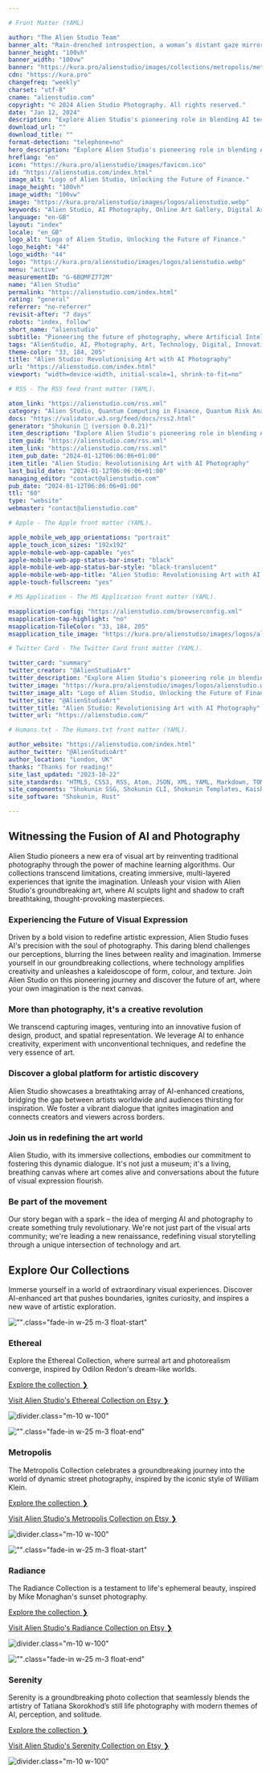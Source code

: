 ```yaml
---

# Front Matter (YAML)

author: "The Alien Studio Team"
banner_alt: "Rain-drenched introspection, a woman’s distant gaze mirrors the city’s whisper"
banner_height: "100vh"
banner_width: "100vw"
banner: "https://kura.pro/alienstudio/images/collections/metropolis/metropolis-04.webp"
cdn: "https://kura.pro"
changefreq: "weekly"
charset: "utf-8"
cname: "alienstudio.com"
copyright: "© 2024 Alien Studio Photography. All rights reserved."
date: "Jan 12, 2024"
description: "Explore Alien Studio's pioneering role in blending AI technology with photography to redefine the art world. Discover groundbreaking AI-enhanced art."
download_url: ""
download_title: ""
format-detection: "telephone=no"
hero_description: "Explore Alien Studio's pioneering role in blending AI technology with photography to redefine the art world. Discover groundbreaking AI-enhanced art."
hreflang: "en"
icon: "https://kura.pro/alienstudio/images/favicon.ico"
id: "https://alienstudio.com/index.html"
image_alt: "Logo of Alien Studio, Unlocking the Future of Finance."
image_height: "100vh"
image_width: "100vw"
image: "https://kura.pro/alienstudio/images/logos/alienstudio.webp"
keywords: "Alien Studio, AI Photography, Online Art Gallery, Digital Art Innovation, AI Technology in Art, Contemporary Photography, Visual Storytelling, Artistic Expression, Digital Exhibitions, Photography Evolution"
language: "en-GB"
layout: "index"
locale: "en_GB"
logo_alt: "Logo of Alien Studio, Unlocking the Future of Finance."
logo_height: "44"
logo_width: "44"
logo: "https://kura.pro/alienstudio/images/logos/alienstudio.webp"
menu: "active"
measurementID: "G-6BQMFZ772M"
name: "Alien Studio"
permalink: "https://alienstudio.com/index.html"
rating: "general"
referrer: "no-referrer"
revisit-after: "7 days"
robots: "index, follow"
short_name: "alienstudio"
subtitle: "Pioneering the future of photography, where Artificial Intelligence and lens converge to reshape the art world and reality. Be inspired, be amazed, evolve."
tags: "AlienStudio, AI, Photography, Art, Technology, Digital, Innovation, Contemporary, Gallery, Storytelling"
theme-color: "33, 184, 205"
title: "Alien Studio: Revolutionising Art with AI Photography"
url: "https://alienstudio.com/index.html"
viewport: "width=device-width, initial-scale=1, shrink-to-fit=no"

# RSS - The RSS feed front matter (YAML).

atom_link: "https://alienstudio.com/rss.xml"
category: "Alien Studio, Quantum Computing in Finance, Quantum Risk Analysis, Quantum Cryptography in Banking, Quantum Key Distribution, Quantum-Resistant Cryptography, Quantum Banking, Future of Banking, Financial Industry Revolution, Quantum Computing Advancements, Quantum Computing Applications"
docs: "https://validator.w3.org/feed/docs/rss2.html"
generator: "Shokunin 🦀 (version 0.0.21)"
item_description: "Explore Alien Studio's pioneering role in blending AI technology with photography to redefine the art world. Discover groundbreaking AI-enhanced art."
item_guid: "https://alienstudio.com/rss.xml"
item_link: "https://alienstudio.com/rss.xml"
item_pub_date: "2024-01-12T06:06:06+01:00"
item_title: "Alien Studio: Revolutionising Art with AI Photography"
last_build_date: "2024-01-12T06:06:06+01:00"
managing_editor: "contact@alienstudio.com"
pub_date: "2024-01-12T06:06:06+01:00"
ttl: "60"
type: "website"
webmaster: "contact@alienstudio.com"

# Apple - The Apple front matter (YAML).

apple_mobile_web_app_orientations: "portrait"
apple_touch_icon_sizes: "192x192"
apple-mobile-web-app-capable: "yes"
apple-mobile-web-app-status-bar-inset: "black"
apple-mobile-web-app-status-bar-style: "black-translucent"
apple-mobile-web-app-title: "Alien Studio: Revolutionising Art with AI Photography"
apple-touch-fullscreen: "yes"

# MS Application - The MS Application front matter (YAML).

msapplication-config: "https://alienstudio.com/browserconfig.xml"
msapplication-tap-highlight: "no"
msapplication-TileColor: "33, 184, 205"
msapplication_tile_image: "https://kura.pro/alienstudio/images/logos/alienstudio.webp"

# Twitter Card - The Twitter Card front matter (YAML).

twitter_card: "summary"
twitter_creator: "@AlienStudioArt"
twitter_description: "Explore Alien Studio's pioneering role in blending AI technology with photography to redefine the art world. Discover groundbreaking AI-enhanced art."
twitter_image: "https://kura.pro/alienstudio/images/logos/alienstudio.webp"
twitter_image_alt: "Logo of Alien Studio, Unlocking the Future of Finance."
twitter_site: "@AlienStudioArt"
twitter_title: "Alien Studio: Revolutionising Art with AI Photography"
twitter_url: "https://alienstudio.com/"

# Humans.txt - The Humans.txt front matter (YAML).

author_website: "https://alienstudio.com/index.html"
author_twitter: "@AlienStudioArt"
author_location: "London, UK"
thanks: "Thanks for reading!"
site_last_updated: "2023-10-22"
site_standards: "HTML5, CSS3, RSS, Atom, JSON, XML, YAML, Markdown, TOML"
site_components: "Shokunin SSG, Shokunin CLI, Shokunin Templates, Kaishi Templates, Kaishi Themes"
site_software: "Shokunin, Rust"

---
```


## Witnessing the Fusion of AI and Photography

Alien Studio pioneers a new era of visual art by reinventing traditional photography through the power of machine learning algorithms. Our collections transcend limitations, creating immersive, multi-layered experiences that ignite the imagination. Unleash your vision with Alien Studio's groundbreaking art, where AI sculpts light and shadow to craft breathtaking, thought-provoking masterpieces.

### Experiencing the Future of Visual Expression

Driven by a bold vision to redefine artistic expression, Alien Studio fuses AI's precision with the soul of photography. This daring blend challenges our perceptions, blurring the lines between reality and imagination. Immerse yourself in our groundbreaking collections, where technology amplifies creativity and unleashes a kaleidoscope of form, colour, and texture. Join Alien Studio on this pioneering journey and discover the future of art, where your own imagination is the next canvas.

### More than photography, it's a creative revolution

We transcend capturing images, venturing into an innovative fusion of design, product, and spatial representation. We leverage AI to enhance creativity, experiment with unconventional techniques, and redefine the very essence of art.

### Discover a global platform for artistic discovery

Alien Studio showcases a breathtaking array of AI-enhanced creations, bridging the gap between artists worldwide and audiences thirsting for inspiration. We foster a vibrant dialogue that ignites imagination and connects creators and viewers across borders.

### Join us in redefining the art world

Alien Studio, with its immersive collections, embodies our commitment to fostering this dynamic dialogue. It's not just a museum; it's a living, breathing canvas where art comes alive and conversations about the future of visual expression flourish.

### Be part of the movement

Our story began with a spark – the idea of merging AI and photography to create something truly revolutionary. We're not just part of the visual arts community; we're leading a new renaissance, redefining visual storytelling through a unique intersection of technology and art.

## Explore Our Collections

Immerse yourself in a world of extraordinary visual experiences. Discover AI-enhanced art that pushes boundaries, ignites curiosity, and inspires a new wave of artistic exploration.

![""](https://kura.pro/alienstudio/images/collections/ethereal/ethereal-01.webp).class=\"fade-in w-25 m-3 float-start\"

### Ethereal

Explore the Ethereal Collection, where surreal art and photorealism converge, inspired by Odilon Redon's dream-like worlds.

[Explore the collection ❯](/metropolis/index.html "The Ethereal Collection")

[Visit Alien Studio's Ethereal Collection on Etsy ❯](https://www.etsy.com/shop/AlienStudioShop "Visit Alien Studio's Ethereal Collection on Etsy")

![divider][divider].class=\"m-10 w-100\"

![""](https://kura.pro/alienstudio/images/collections/metropolis/metropolis-08.webp).class=\"fade-in w-25 m-3 float-end\"

### Metropolis

The Metropolis Collection celebrates a groundbreaking journey into the world of dynamic street photography, inspired by the iconic style of William Klein.

[Explore the collection ❯](/metropolis/index.html "The Metropolis Collection")

[Visit Alien Studio's Metropolis Collection on Etsy ❯](https://www.etsy.com/shop/AlienStudioShop "Visit Alien Studio's Metropolis Collection on Etsy")

![divider][divider].class=\"m-10 w-100\"

![""](https://kura.pro/alienstudio/images/collections/radiance/radiance-08.webp).class=\"fade-in w-25 m-3 float-start\"

### Radiance

The Radiance Collection is a testament to life's ephemeral beauty, inspired by Mike Monaghan's sunset photography.

[Explore the collection ❯](/radiance/index.html "The Radiance Collection")

[Visit Alien Studio's Radiance Collection on Etsy ❯](https://www.etsy.com/shop/AlienStudioShop?section_id=47064782 "Visit Alien Studio's Radiance Collection on Etsy")

![divider][divider].class=\"m-10 w-100\"

![""](https://kura.pro/alienstudio/images/collections/serenity/serenity-01.webp).class=\"fade-in w-25 m-3 float-end\"

### Serenity

Serenity is a groundbreaking photo collection that seamlessly blends the artistry of Tatiana Skorokhod’s still life photography with modern themes of AI, perception, and solitude.

[Explore the collection ❯](/serenity/index.html "The Serenity Collection")

[Visit Alien Studio's Serenity Collection on Etsy ❯](https://www.etsy.com/shop/AlienStudioShop "Visit Alien Studio's Serenity Collection on Etsy")

![divider][divider].class=\"m-10 w-100\"

[divider]: https://kura.pro/common/images/elements/divider.svg

